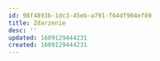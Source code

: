```yaml
---
id: 98f4893b-1dc3-45eb-a791-f64df904ef89
title: Zdarzenie
desc: ''
updated: 1609129444231
created: 1609129444231
---
```


